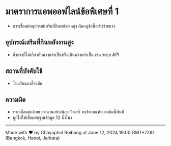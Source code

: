 # มาตราการแอพออฟไลน์ข้อพิเศษที่ 1
- การเชื่อมต่ออุปกรณ์เสริมที่กินพลังงานสูง ผิดกฎข้อนี้อย่างร้ายแรง
## อุปกรณ์เสริมที่กินพลังงานสูง
- สิ่งต่างที่ไม่เกี่ยวกับความจำเป็นหรือเกินความจำเป็น เช่น ระบบ API 
## สถานที่บังคับใช้
- โรงเรียนกงลี้จงซัน
## ความผิด
- หากเชื่อมต่อด้วยเวลานานอย่างน้อย 1 นาที จะเข้าเกณฑ์ความผิดนี้ทันที
- ถูกไม่ให้เชื่อมต่อฐานข้อมูล 12 ชั่วโมง
---
Made with :heart: by Chayaphol Roibang at June 12, 2024 19:00 GMT+7:00 (Bangkok, Hanoi, Jarkata)
